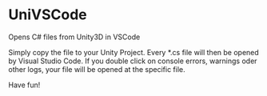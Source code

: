# UniVSCode
Opens C# files from Unity3D in VSCode

Simply copy the file to your Unity Project. Every *.cs file will then be opened by Visual Studio Code.
If you double click on console errors, warnings oder other logs, your file will be opened at the specific file.

Have fun!

